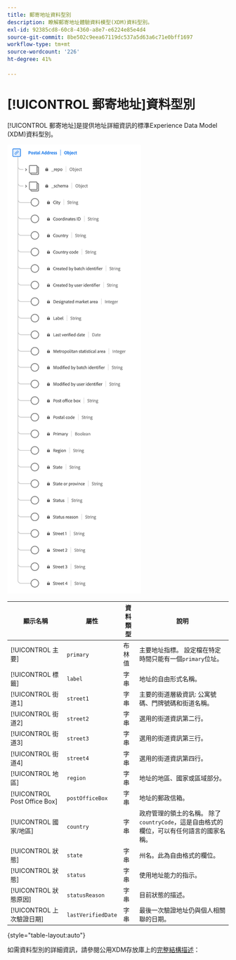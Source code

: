 ```yaml
---
title: 郵寄地址資料型別
description: 瞭解郵寄地址體驗資料模型(XDM)資料型別。
exl-id: 92385cd8-60c8-4360-a8e7-e6224e85e4d4
source-git-commit: 8be502c9eea67119dc537a5d63a6c71e0bff1697
workflow-type: tm+mt
source-wordcount: '226'
ht-degree: 41%

---
```


# [!UICONTROL 郵寄地址]資料型別

[!UICONTROL 郵寄地址]是提供地址詳細資訊的標準Experience Data Model (XDM)資料型別。

![ [!UICONTROL 郵寄地址]資料型別的圖表。](../images/data-types/postal-address.png)

| 顯示名稱 | 屬性 | 資料類型 | 說明 |
|------------------------------------|------------------|-----------|-----------------------------------------------------------------------------------------------|
| [!UICONTROL 主要] | `primary` | 布林值 | 主要地址指標。 設定檔在特定時間只能有一個`primary`位址。 |
| [!UICONTROL 標籤] | `label` | 字串 | 地址的自由形式名稱。 |
| [!UICONTROL 街道1] | `street1` | 字串 | 主要的街道層級資訊: 公寓號碼、門牌號碼和街道名稱。 |
| [!UICONTROL 街道2] | `street2` | 字串 | 選用的街道資訊第二行。 |
| [!UICONTROL 街道3] | `street3` | 字串 | 選用的街道資訊第三行。 |
| [!UICONTROL 街道4] | `street4` | 字串 | 選用的街道資訊第四行。 |
| [!UICONTROL 地區] | `region` | 字串 | 地址的地區、國家或區域部分。 |
| [!UICONTROL Post Office Box] | `postOfficeBox` | 字串 | 地址的郵政信箱。 |
| [!UICONTROL 國家/地區] | `country` | 字串 | 政府管理的領土的名稱。 除了``countryCode``，這是自由格式的欄位，可以有任何語言的國家名稱。 |
| [!UICONTROL 狀態] | `state` | 字串 | 州名。此為自由格式的欄位。 |
| [!UICONTROL 狀態] | `status` | 字串 | 使用地址能力的指示。 |
| [!UICONTROL 狀態原因] | `statusReason` | 字串 | 目前狀態的描述。 |
| [!UICONTROL 上次驗證日期] | `lastVerifiedDate` | 字串 | 最後一次驗證地址仍與個人相關聯的日期。 |

{style="table-layout:auto"}

如需資料型別的詳細資訊，請參閱公用XDM存放庫上的[完整結構描述](https://github.com/adobe/xdm/blob/master/docs/reference/datatypes/address.schema.json)：
